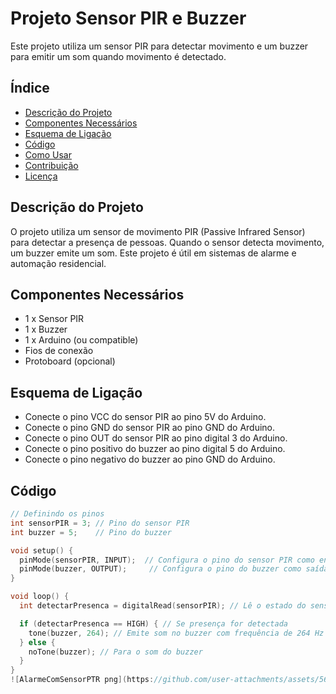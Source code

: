 # Projeto Sensor PIR e Buzzer

Este projeto utiliza um sensor PIR para detectar movimento e um buzzer para emitir um som quando movimento é detectado.

## Índice

- [Descrição do Projeto](#descrição-do-projeto)
- [Componentes Necessários](#componentes-necessários)
- [Esquema de Ligação](#esquema-de-ligação)
- [Código](#código)
- [Como Usar](#como-usar)
- [Contribuição](#contribuição)
- [Licença](#licença)

## Descrição do Projeto

O projeto utiliza um sensor de movimento PIR (Passive Infrared Sensor) para detectar a presença de pessoas. Quando o sensor detecta movimento, um buzzer emite um som. Este projeto é útil em sistemas de alarme e automação residencial.

## Componentes Necessários

- 1 x Sensor PIR
- 1 x Buzzer
- 1 x Arduino (ou compatible)
- Fios de conexão
- Protoboard (opcional)

## Esquema de Ligação

- Conecte o pino VCC do sensor PIR ao pino 5V do Arduino.
- Conecte o pino GND do sensor PIR ao pino GND do Arduino.
- Conecte o pino OUT do sensor PIR ao pino digital 3 do Arduino.
- Conecte o pino positivo do buzzer ao pino digital 5 do Arduino.
- Conecte o pino negativo do buzzer ao pino GND do Arduino.

## Código

```cpp
// Definindo os pinos
int sensorPIR = 3; // Pino do sensor PIR
int buzzer = 5;    // Pino do buzzer

void setup() {
  pinMode(sensorPIR, INPUT);  // Configura o pino do sensor PIR como entrada
  pinMode(buzzer, OUTPUT);     // Configura o pino do buzzer como saída
}

void loop() {
  int detectarPresenca = digitalRead(sensorPIR); // Lê o estado do sensor PIR

  if (detectarPresenca == HIGH) { // Se presença for detectada
    tone(buzzer, 264); // Emite som no buzzer com frequência de 264 Hz
  } else {
    noTone(buzzer); // Para o som do buzzer
  }
}
![AlarmeComSensorPTR png](https://github.com/user-attachments/assets/566505e4-17c5-4c2b-b706-795a7cb0580e)

